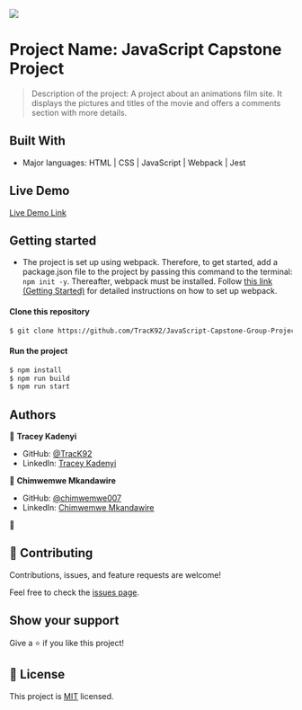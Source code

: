 ![](https://img.shields.io/badge/Microverse-blueviolet)

# Project Name: JavaScript Capstone Project

> Description of the project: A project about an animations film site. It displays the pictures and titles of the movie and offers a comments section with more details.


## Built With

- Major languages: HTML | CSS | JavaScript | Webpack | Jest

## Live Demo
[Live Demo Link](https://track92.github.io/JavaScript-Capstone-Group-Project/dist/)

## Getting started

- The project is set up using webpack. Therefore, to get started, add a package.json file to the project by passing this command to the terminal: ``npm init -y``. Thereafter, webpack must be installed. Follow [this link (Getting Started)](https://webpack.js.org/guides/getting-started/#basic-setup) for detailed instructions on how to set up webpack. 

#### Clone this repository

```bash
$ git clone https://github.com/TracK92/JavaScript-Capstone-Group-Project.git
```

#### Run the project

```bash
$ npm install
$ npm run build
$ npm run start
```


## Authors

👤 **Tracey Kadenyi**

- GitHub: [@TracK92](https://github.com/TracK92)
- LinkedIn: [Tracey Kadenyi](https://www.linkedin.com/in/tracy-kadenyi-9bb90287)

👤 **Chimwemwe Mkandawire**

- GitHub: [@chimwemwe007](https://github.com/chimwemwe007)
- LinkedIn: [Chimwemwe Mkandawire](https://www.linkedin.com/in/chimwemwe-mkandawire-0551b41b0/)

👤
## 🤝 Contributing

Contributions, issues, and feature requests are welcome!

Feel free to check the [issues page](../../issues/).

## Show your support

Give a ⭐️ if you like this project!

## 📝 License

This project is [MIT](./MIT.md) licensed.
